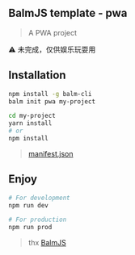 ## BalmJS template - pwa
> A PWA project

⚠️ 未完成，仅供娱乐玩耍用

## Installation

```sh
npm install -g balm-cli
balm init pwa my-project

cd my-project
yarn install
# or
npm install
```

> [manifest.json](https://app-manifest.firebaseapp.com/)

## Enjoy

```sh
# For development
npm run dev

# For production
npm run prod
```

> thx [BalmJS](http://balmjs.com/)
